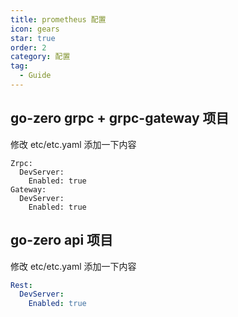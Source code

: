 ```yaml
---
title: prometheus 配置
icon: gears
star: true
order: 2
category: 配置
tag:
  - Guide
---
```


## go-zero grpc + grpc-gateway 项目

修改 etc/etc.yaml 添加一下内容

```shell
Zrpc:
  DevServer:
    Enabled: true
Gateway:
  DevServer:
    Enabled: true
```


## go-zero api 项目

修改 etc/etc.yaml 添加一下内容

```yaml
Rest:
  DevServer:
    Enabled: true
```
